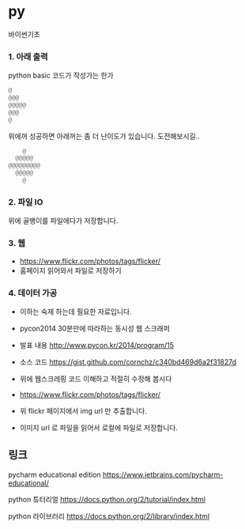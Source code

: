 py
==

바이썬기초

### 1. 아래 출력
 python basic 코드가 작성가는 한가
```python
@
@@@
@@@@@
@@@
@
```
위에꺼 성공하면
아래꺼는 좀 더 난이도가 있습니다. 도전해보시길..

```python
    @
  @@@@@
@@@@@@@@@
  @@@@@
    @
```

### 2. 파일 IO
위에 골뱅이를 파일에다가 저장합니다.

### 3. 웹
- https://www.flickr.com/photos/tags/flicker/
- 홈페이지 읽어와서 파일로 저장하기

### 4. 데이터 가공
- 이하는 숙제 하는데 필요한 자료입니다.
- pycon2014 30분만에 따라하는 동시성 웹 스크래퍼
- 발표 내용 http://www.pycon.kr/2014/program/15
- 소스 코드 https://gist.github.com/cornchz/c340bd469d6a2f31827d

- 위에 웹스크레핑 코드 이해하고 적절히 수정해 봅시다
- https://www.flickr.com/photos/tags/flicker/
- 위 flickr 페이지에서 img  url 만 추출합니다.
- 이미지 url 로 파일을 읽어서 로컬에 파일로 저장합니다.


## 링크
pycharm educational edition
https://www.jetbrains.com/pycharm-educational/

python 튜터리얼
https://docs.python.org/2/tutorial/index.html

python 라이브러리
https://docs.python.org/2/library/index.html

